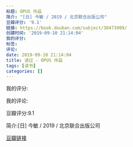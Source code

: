 ```yaml
---
标题: OPUS 作品
简介: "[日] 今敏 / 2019 / 北京联合出版公司"
豆瓣评分: '9.1'
链接: https://book.douban.com/subject/30473909/
创建时间: '2019-09-10 21:14:04'
我的评分:
标签:
评论:
date: 2019-09-10 21:14:04
title: 读过 - OPUS 作品
tags: [读书]
categories: []
---
```


我的评分:

我的评论:

豆瓣评分:9.1

简介:[日] 今敏 / 2019 / 北京联合出版公司

[豆瓣链接](https://book.douban.com/subject/30473909/)


